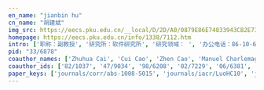 ```yaml
---
en_name: "jianbin hu"
cn_name: "胡建斌"
img_src: https://eecs.pku.edu.cn/__local/D/2D/A0/0879E86E74833943CB2E732967E_9A3C38CC_BD6.vsb?e=.jpg
homepage: https://eecs.pku.edu.cn/info/1338/7112.htm
intro: ['职称：副教授', '研究所：软件研究所', '研究领域： ', '办公电话：86-10-62765809', '电子邮件：hujianbin@pku.edu.cn', '个人主页： ']
pid: "33/6878"
coauthor_names: ['Zhuhua Cai', 'Cui Cao', 'Zhen Cao', 'Manuel Charlemagne', 'Guodong Chen', 'Ruichuan Chen', 'Yu Chen 0003', 'Zhong Chen 0001', 'Enyan Deng', 'Yong Deng', 'Feng Ding', 'Longzhi Du', 'Jianqiao Feng', 'Mario Gerla', 'Zhi Guan', 'Nike Gui', 'Wenjia Guo', 'Chenjian Hu', 'Qi Jing', 'Yingnan Ju', 'Hyunsung Kim', 'Jiejun Kong', 'Lingbo Kong', 'Baijie Li', 'Fagen Li', 'Mingming Li', 'Suke Li', 'Zhou Li', 'Peng Liu', 'Eng Keong Lua', 'Song Luo', 'Hongwei Meng', 'Qingni Shen', 'Cong Tang', 'Liyong Tang', 'Wei-Tek Tsai', 'Yinyang Wang', 'Yonggang Wang', 'Zhaojun Wang', 'Zhengang Wu', 'Biao Xiao', 'Anmin Xie', 'Yongqiang Xie', 'Wei Xin', 'Hu Xiong', 'Maoxing Xu', 'Tao Yang 0015', 'Yong Yang', 'Kun You', 'Lian Yu', 'Liangwen Yu', 'Ennan Zhai', 'Xuan Zhao', 'Xia Zhou', 'Jiawei Zhu']
coauthor_ids: ['82/1037', '47/9034', '98/6208', '02/7229', '06/6381', '03/2050', '87/1254-3', '70/2509-1', '201/3494', '66/3604', '77/6146', '65/10076', '79/1380', 'g/MarioGerla', '78/7008', '28/8067', '52/3422', '201/3498', '08/5249', '192/8918', '68/3228', '15/4107', '05/4851', '201/3499', '39/3025', '60/4522', '10/6695', '62/4119', '21/6121', '92/969', '90/361', '121/0997', '11/325', '84/5810', '73/5728', '87/3960', '120/1611', '71/4165', '85/391', '119/6437', '64/9436', '17/4230', '70/9033', '49/6975', '41/1980', '48/5516', '67/1120-15', '11/357', '33/8165', '55/3144', '117/5841', '23/7560', '24/3533', '24/1975', '119/6451']
paper_keys: ['journals/corr/abs-1008-5015', 'journals/iacr/LuoHC10', 'journals/cee/XiongHCL11', 'journals/ijnsec/XiongHC13', 'journals/ijaacs/CaoKGCH10', 'journals/jcst/CaoGCHT10', 'journals/ijpcc/CaoHCXZ08', 'journals/ijnsec/HuXC12', 'journals/jnw/GuiHC10']
---
```

